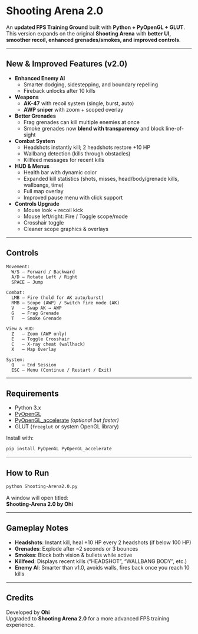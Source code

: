 #  Shooting Arena 2.0

An **updated FPS Training Ground** built with **Python + PyOpenGL + GLUT**.  
This version expands on the original **Shooting Arena** with **better UI, smoother recoil, enhanced grenades/smokes, and improved controls**.

---

##  New & Improved Features (v2.0)
- **Enhanced Enemy AI**
  - Smarter dodging, sidestepping, and boundary repelling
  - Fireback unlocks after 10 kills  
- **Weapons**
  - **AK-47** with recoil system (single, burst, auto)
  - **AWP sniper** with zoom + scoped overlay
- **Better Grenades**
  - Frag grenades can kill multiple enemies at once
  - Smoke grenades now **blend with transparency** and block line-of-sight
- **Combat System**
  - Headshots instantly kill; 2 headshots restore +10 HP
  - Wallbang detection (kills through obstacles)
  - Killfeed messages for recent kills
- **HUD & Menus**
  - Health bar with dynamic color
  - Expanded kill statistics (shots, misses, head/body/grenade kills, wallbangs, time)
  - Full map overlay
  - Improved pause menu with click support
- **Controls Upgrade**
  - Mouse look + recoil kick
  - Mouse left/right: Fire / Toggle scope/mode
  - Crosshair toggle
  - Cleaner scope graphics & overlays

---

##  Controls
```
Movement:
  W/S – Forward / Backward
  A/D – Rotate Left / Right
  SPACE – Jump

Combat:
  LMB – Fire (hold for AK auto/burst)
  RMB – Scope (AWP) / Switch fire mode (AK)
  V   – Swap AK ↔ AWP
  G   – Frag Grenade
  T   – Smoke Grenade

View & HUD:
  Z   – Zoom (AWP only)
  E   – Toggle Crosshair
  C   – X-ray cheat (wallhack)
  X   – Map Overlay

System:
  Q   – End Session
  ESC – Menu (Continue / Restart / Exit)
```

---

##  Requirements
- Python 3.x  
- [PyOpenGL](https://pypi.org/project/PyOpenGL/)  
- [PyOpenGL_accelerate](https://pypi.org/project/PyOpenGL-accelerate/) *(optional but faster)*  
- GLUT (`freeglut` or system OpenGL library)

Install with:
```bash
pip install PyOpenGL PyOpenGL_accelerate
```

---

##  How to Run
```bash
python Shooting-Arena2.0.py
```

A window will open titled:  
**Shooting-Arena 2.0 by Ohi**

---

##  Gameplay Notes
- **Headshots**: Instant kill, heal +10 HP every 2 headshots (if below 100 HP)  
- **Grenades**: Explode after ~2 seconds or 3 bounces  
- **Smokes**: Block both vision & bullets while active  
- **Killfeed**: Displays recent kills (“HEADSHOT”, “WALLBANG BODY”, etc.)  
- **Enemy AI**: Smarter than v1.0, avoids walls, fires back once you reach 10 kills  

---

##  Credits
Developed by **Ohi**  
Upgraded to **Shooting Arena 2.0** for a more advanced FPS training experience.
